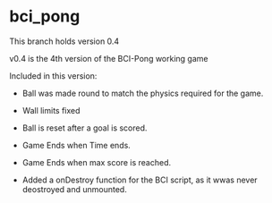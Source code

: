 # bci_pong

This branch holds version 0.4

v0.4 is the 4th version of the BCI-Pong working game

Included in this version:

- Ball was made round to match the physics required for the game.

- Wall limits fixed

- Ball is reset after a goal is scored.

- Game Ends when Time ends.

- Game Ends when max score is reached.

- Added a onDestroy function for the BCI script, as it wwas never deostroyed and unmounted.
